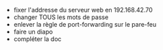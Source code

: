 - fixer l'addresse du serveur web en 192.168.42.70
- changer TOUS les mots de passe
- enlever la règle de port-forwarding sur le pare-feu
- faire un diapo
- compléter la doc
